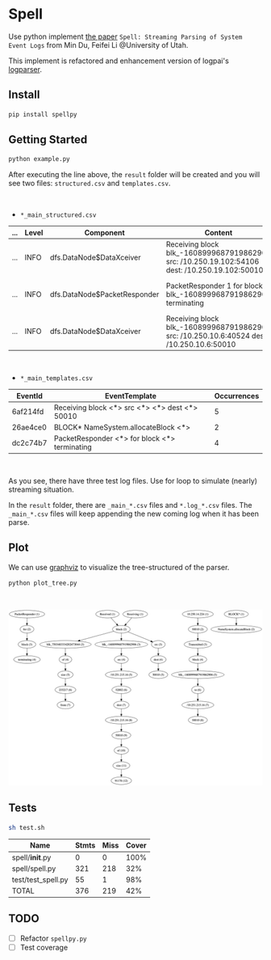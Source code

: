 # Spell

Use python implement [the paper](https://www.cs.utah.edu/~lifeifei/papers/spell.pdf) `Spell: Streaming Parsing of System Event Logs` from Min Du, Feifei Li @University of Utah.

This implement is refactored and enhancement version of logpai's [logparser](https://github.com/logpai/logparser).

## Install

```bash
pip install spellpy
```

## Getting Started

```python
python example.py
```

After executing the line above, the `result` folder will be created and you will see two files: `structured.csv` and `templates.csv`.

&nbsp;

+ `*_main_structured.csv`

| ... | Level | Component                    | Content                                                                                       | EventId  | EventTemplate                                                       | ParameterList                              |
|-----|-------|------------------------------|-----------------------------------------------------------------------------------------------|----------|---------------------------------------------------------------------|--------------------------------------------|
| ... | INFO  | dfs.DataNode$DataXceiver     | Receiving block blk_-1608999687919862906 src: /10.250.19.102:54106 dest: /10.250.19.102:50010 | f57d69cf | Receiving block blk_-1608999687919862906 src <\*> <\*> dest <\*> 50010 | ['/10.250.19.102:54106', '/10.250.19.102'] |
| ... | INFO  | dfs.DataNode$PacketResponder | PacketResponder 1 for block blk_-1608999687919862906 terminating                              | 7b619377 | PacketResponder <\*> for block blk_-1608999687919862906 terminating  | ['1']                                      |
| ... | INFO  | dfs.DataNode$DataXceiver     | Receiving block blk_-1608999687919862906 src: /10.250.10.6:40524 dest: /10.250.10.6:50010     | f57d69cf | Receiving block blk_-1608999687919862906 src <\*> <\*> dest <\*> 50010 | ['/10.250.10.6:40524', '/10.250.10.6']     |

&nbsp;

+ `*_main_templates.csv`

| EventId  | EventTemplate                                  | Occurrences |
|----------|------------------------------------------------|-------------|
| 6af214fd | Receiving block <\*> src <\*> <\*> dest <\*> 50010 | 5           |
| 26ae4ce0 | BLOCK* NameSystem.allocateBlock <\*>            | 2           |
| dc2c74b7 | PacketResponder <\*> for block <\*> terminating  | 4           |

&nbsp;

As you see, there have three test log files. Use for loop to simulate (nearly) streaming situation.

In the `result` folder, there are `_main_*.csv` files and `*.log_*.csv` files. The `_main_*.csv` files will keep appending the new coming log when it has been parse.

## Plot

We can use [graphviz](https://github.com/xflr6/graphviz) to visualize the tree-structured of the parser.

```pythonn
python plot_tree.py
```

&nbsp;

![tree](plot/tree.gv.png)

## Tests

```sh
sh test.sh
```

| Name               | Stmts | Miss | Cover |
|--------------------|-------|------|-------|
| spell/__init__.py  | 0     | 0    | 100%  |
| spell/spell.py     | 321   | 218  | 32%   |
| test/test_spell.py | 55    | 1    | 98%   |
| TOTAL              | 376   | 219  | 42%   |

## TODO

- [ ] Refactor `spellpy.py`
- [ ] Test coverage
